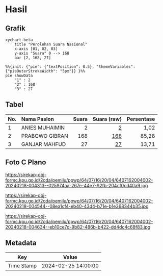 # Hasil

## Grafik

```mermaid
xychart-beta
    title "Perolehan Suara Nasional"
    x-axis [01, 02, 03]
    y-axis "Suara" 0 --> 168
    bar [2, 168, 27]
```

```mermaid
%%{init: {"pie": {"textPosition": 0.5}, "themeVariables": {"pieOuterStrokeWidth": "5px"}} }%%
pie showData
    "1" : 2
    "2" : 168
    "3" : 27
```

## Tabel

| No. | Nama Paslon    | Suara | Suara (raw) | Persentase |
|:--- |:-------------- | -----:| -----------:| ----------:|
| 1   | ANIES MUHAIMIN | 2     | [2][p-1]    | 1,02       |
| 2   | PRABOWO GIBRAN | 168   | [168][p-2]  | 85,28      |
| 3   | GANJAR MAHFUD  | 27    | [27][p-3]   | 13,71      |


[p-1]: https://github.com/gigit-pemilu/pemilu-2024/blob/main/pilpres/hitung-suara/sub/64-kalimantan-timur/sub/07-kutai-barat/sub/16-nyuatan/sub/2004-sembuan/sub/002-tps/sub/paslon-1.txt
[p-2]: https://github.com/gigit-pemilu/pemilu-2024/blob/main/pilpres/hitung-suara/sub/64-kalimantan-timur/sub/07-kutai-barat/sub/16-nyuatan/sub/2004-sembuan/sub/002-tps/sub/paslon-2.txt
[p-3]: https://github.com/gigit-pemilu/pemilu-2024/blob/main/pilpres/hitung-suara/sub/64-kalimantan-timur/sub/07-kutai-barat/sub/16-nyuatan/sub/2004-sembuan/sub/002-tps/sub/paslon-3.txt

## Foto C Plano

https://sirekap-obj-formc.kpu.go.id/2cda/pemilu/ppwp/64/07/16/20/04/6407162004002-20240218-004313--025974aa-267e-44e7-92fb-204cf0cd40a9.jpg

https://sirekap-obj-formc.kpu.go.id/2cda/pemilu/ppwp/64/07/16/20/04/6407162004002-20240218-004544--08ea1cf4-eb40-43d4-b71e-b1e368344b35.jpg

https://sirekap-obj-formc.kpu.go.id/2cda/pemilu/ppwp/64/07/16/20/04/6407162004002-20240218-004634--eb10ce7d-9b82-486b-b422-dd4dc4c68f83.jpg


## Metadata

| Key        | Value               |
| ---------- | ------------------- |
| Time Stamp | 2024-02-25 14:00:00 |



